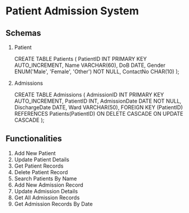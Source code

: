 # Patient Admission System

## Schemas

1. Patient

    CREATE TABLE Patients (
    	PatientID INT PRIMARY KEY AUTO_INCREMENT,
       Name VARCHAR(60),
        DoB	DATE,
        Gender ENUM('Male', 'Female', 'Other') NOT NULL,
        ContactNo CHAR(10)
   );

2. Admissions

    CREATE TABLE Admissions (
        AdmissionID	INT	PRIMARY KEY AUTO_INCREMENT,
        PatientID INT,
        AdmissionDate DATE NOT NULL,
        DischargeDate DATE,
        Ward VARCHAR(50),
        FOREIGN KEY (PatientID) REFERENCES Patients(PatientID)
            ON DELETE CASCADE
            ON UPDATE CASCADE
    );

## Functionalities

1. Add New Patient
2. Update Patient Details
3. Get Patient Records
4. Delete Patient Record
5. Search Patients By Name
6. Add New Admission Record
7. Update Admission Details
8. Get All Admission Records
9. Get Admission Records By Date